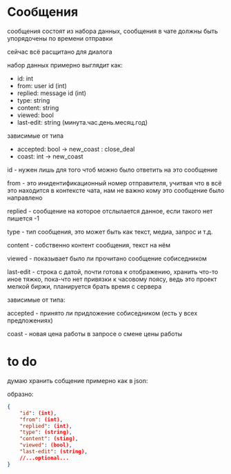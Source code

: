 # Сообщения

сообщения состоят из набора данных, сообщения в чате должны быть упорядочены по времени отправки

сейчас всё расщитано для диалога 

набор данных примерно выглядит как:

- id: int
- from: user id (int)
- replied: message id (int)
- type: string
- content: string
- viewed: bool
- last-edit: string (минута.час.день.месяц.год)

зависимые от типа
- accepted: bool -> new_coast : close_deal
- coast: int -> new_coast

id - нужен лишь для того чтоб можно было ответить на это сообщение 


from - это инидентификационный номер отправителя, учитвая что в всё это находится в контексте чата, нам не важно кому это сообщение было направлено

replied - сообщение на которое отслылается данное, если такого нет пишется -1

type - тип сообщения, это может быть как текст, медиа, запрос и т.д.

content - собственно контент сообщения, текст на нём

viewed - показывает было ли прочитано сообщение собиседником

last-edit - строка с датой, почти готова к отображению, хранить что-то иное тяжко, пока-что нет привязки к часовому поясу, ведь это проект мелкой биржи, планируется брать время с сервера

зависимые от типа:

accepted - принято ли придложение собиседником (есть у всех предложениях)

coast - новая цена работы в запросе о смене цены работы



# to do
думаю хранить собщение примерно как в json:

образно:
```json
{
    "id": (int),  
    "from": (int),  
    "replied": (int),  
    "type": (string),  
    "content": (sting),  
    "viewed": (bool),  
    "last-edit": (string),  
    //...optional...
}
```